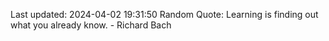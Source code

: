 Last updated: 2024-04-02 19:31:50
Random Quote: Learning is finding out what you already know. - Richard Bach